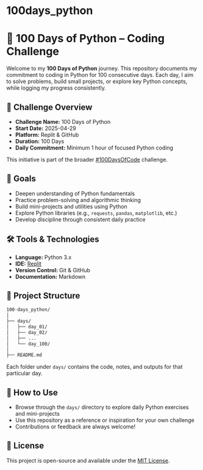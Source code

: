 # 100days_python

# 💯 100 Days of Python – Coding Challenge

Welcome to my **100 Days of Python** journey. This repository documents my commitment to coding in Python for 100 consecutive days. Each day, I aim to solve problems, build small projects, or explore key Python concepts, while logging my progress consistently.

## 📅 Challenge Overview

- **Challenge Name:** 100 Days of Python  
- **Start Date:** 2025-04-29  
- **Platform:** Replit & GitHub  
- **Duration:** 100 Days  
- **Daily Commitment:** Minimum 1 hour of focused Python coding

This initiative is part of the broader [#100DaysOfCode](https://www.100daysofcode.com/) challenge.

## 🎯 Goals

- Deepen understanding of Python fundamentals  
- Practice problem-solving and algorithmic thinking  
- Build mini-projects and utilities using Python  
- Explore Python libraries (e.g., `requests`, `pandas`, `matplotlib`, etc.)  
- Develop discipline through consistent daily practice

## 🛠️ Tools & Technologies

- **Language:** Python 3.x  
- **IDE:** [Replit](https://replit.com)  
- **Version Control:** Git & GitHub  
- **Documentation:** Markdown

## 📁 Project Structure

```bash
100-days_python/
│
├── days/
│   ├── day_01/
│   ├── day_02/
│   ├── ...
│   └── day_100/
│
├── README.md
```

Each folder under `days/` contains the code, notes, and outputs for that particular day.

## 📌 How to Use

- Browse through the `days/` directory to explore daily Python exercises and mini-projects
- Use this repository as a reference or inspiration for your own challenge
- Contributions or feedback are always welcome!

## 📖 License

This project is open-source and available under the [MIT License](LICENSE).
